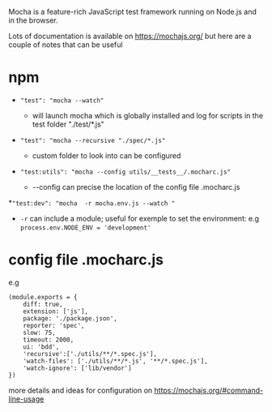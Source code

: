 Mocha is a feature-rich JavaScript test framework running on Node.js and in the browser.

Lots of documentation is available on https://mochajs.org/ but here are a couple of notes that can be useful

# npm

* `"test": "mocha --watch" `
  * will launch mocha which is globally installed and log for scripts in the test folder "./test/*.js"
  
* `"test": "mocha --recursive "./spec/*.js"`
  * custom folder to look into can be configured

* `"test:utils": "mocha --config utils/__tests__/.mocharc.js"`
  * --config can precise the location of the config file .mocharc.js
  
*`"test:dev": "mocha  -r mocha.env.js --watch "`
  * `-r` can include a module; useful for exemple to set the environment: 
  e.g `process.env.NODE_ENV = 'development'`
 

# config file .mocharc.js

e.g
```
(module.exports = {
    diff: true,
    extension: ['js'],
    package: './package.json',
    reporter: 'spec',
    slow: 75,
    timeout: 2000,
    ui: 'bdd',
    'recursive':['./utils/**/*.spec.js'],
    'watch-files': ['./utils/**/*.js', '**/*.spec.js'],
    'watch-ignore': ['lib/vendor']
})
```

more details and ideas for configuration on https://mochajs.org/#command-line-usage




